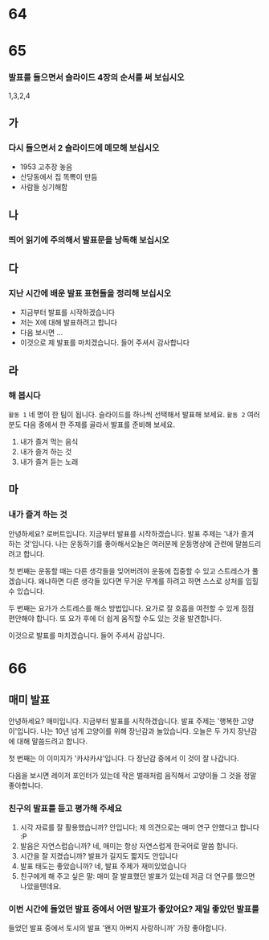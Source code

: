 # 64
# 65
### 발표를 들으면서 슬라이드 4장의 순서를 써 보십시오
1,3,2,4
## 가
### 다시 들으면서 2 슬라이드에 메모해 보십시오
* 1953 고추장 놓음
* 산당동에서 집 똑뽁이 만듬
* 사람들 싱기해함
## 나
### 띄어 읽기에 주의해서 발표문을 낭독해 보십시오
## 다
### 지난 시간에 배운 발표 표현들을 정리해 보십시오
* 지금부터 발표를 시작하겠습니다
* 저는 X에 대해 발표하려고 합니다
* 다음 보시면 ...
* 이것으로 제 발표를 마치겠습니다. 들어 주셔서 감사합니다
## 라
### 해 봅시다
`활동 1` 네 명이 한 팀이 됩니다. 슬라이드를 하나씩 선택해서 발표해 보세요.
`활동 2` 여러분도 다음 중에서 한 주제를 골라서 발표를 준비해 보세요.
1. 내가 즐겨 먹는 음식
2. 내가 즐겨 하는 것
3. 내가 즐겨 듣는 노래
## 마
### 내가 즐겨 하는 것
안녕하세요? 로버트입니다. 지금부터 발표를 시작하겠습니다. 발표 주제는 '내가 즐겨 하는 것'입니다. 나는 운동하기를 좋아해서오늘은 여러분께 운동명상에 관련에 말씀드리려고 합니다.

첫 번째는 운동할 때는 다른 생각들을 잊어버려야 운동에 집중할 수 있고 스트레스가 풀겠습니다. 왜냐하면 다른 생각들 있다면 무거운 무계를 하려고 하면 스스로 상처를 입힐 수 있습니다.

두 번째는 요가가 스트레스를 해소 방법입니다. 요가로 잘 호흡을 여전할 수 있게 점점 편안해야 합니다. 또 요가 후에 더 쉽게 움직할 수도 있는 것을 발견합니다.

이것으로 발표를 마치겠습니다. 들어 주셔서 감삽니다.
# 66
## 매미 발표
안녕하세요? 매미입니다. 지금부터 발표를 시작하겠습니다. 발표 주제는 '행복한 고양이'입니다. 나는 10년 넘게 고양이를 위해 장난감과 놀았습니다. 오늘은 두 가지 장난감에 대해 말씀드려고 합니다.

첫 번째는 이 이미지가 '카샤카샤'입니다. 다 장난감 중에서 이 것이 잘 나갑니다.

다음을 보시면 레이저 포인터가 있는데 작은 벌래처럼 음직해서 고양이들 그 것을 정말 좋아합니다.

### 친구의 발표를 듣고 평가해 주세요
1. 시각 자료를 잘 활용했습니까? 안입니다; 제 의견으로는 매미 연구 안했다고 합니다 :P
2. 발음은 자연스럽습니까? 네, 매미는 항상 자연스럽게 한국어로 말씀 합니다.
3. 시간을 잘 지켰습니까? 발표가 길지도 짧지도 안입니다
4. 발표 태도는 좋았습니까? 네, 발표 주제가 재미있었습니다
5. 친구에게 해 주고 싶은 말: 매미 잘 발표했던 발표가 있는데 저금 더 연구를 했으면 나았을텐데요.

### 이번 시간에 들었던 발표 중에서 어떤 발표가 좋았어요? 제일 좋았던 발표를 
들었던 발표 중에서 토시의 발표 '왠지 아버지 사랑하니까' 가장 좋아합니다.